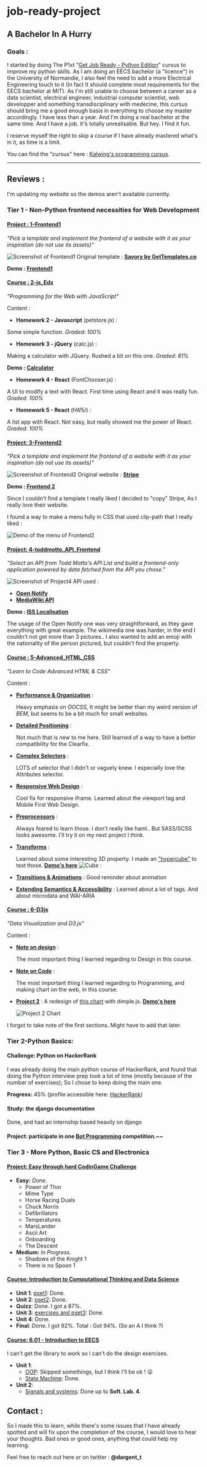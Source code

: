 # job-ready-project
## A Bachelor In A Hurry
### Goals :

I started by doing The P1xt "[Get Job Ready - Python Edition](https://github.com/P1xt/p1xt-guides/blob/master/job-ready-python-edition.md)" cursus to improve my python skills. As I am doing an EECS bachelor (a "licence") in the University of Normandie, I also feel the need to add a more Electrical Engineering touch to it (In fact It should complete most requirements for the EECS bachelor at MIT). As I'm still unable to choose between a career as a data scientist, electrical engineer, industrial computer scientist, web developper and something transdisciplinary with medecine, this cursus should bring me a good enough basis in everything to choose my master accordingly.
I have less than a year. And I'm doing a real bachelor at the same time. And I have a job. It's totally unrealisable. But hey. I find it fun.

I reserve myself the right to skip a course if I have already mastered what's in it, as time is a limit.

You can find the "cursus" here : [Kalwing's programming cursus](cursus.md).

---
## Reviews :
<!---
The demos are here : [thomasdargent.com](http://thomasdargent.com/P1xt/demos_viewer/viewer.html)
-->
I'm updating my website so the demos aren't available currently.

### Tier 1 - Non-Python frontend necessities for Web Development

#### [Project : 1-Frontend1](Tier1-FrontEnd/1-Frontend1/)
*"Pick a template and implement the frontend of a website with it as your inspiration (do not use its assets)"*

![Screenshot of Frontend1](Tier1-FrontEnd//1-Frontend1/Screenshot.png)
Original template : **[Savory by GetTemplates.co](https://freehtml5.co/demos/savory/)**

**Demo : [Frontend1](http://thomasdargent.com/P1xt/1-Frontend1/index.html)**

#### [Course : 2-js_Edx](Tier1-FrontEnd/2-jsEdx/)
*"Programming for the Web with JavaScript"*

Content :
* **Homework 2 - Javascript** (petstore.js) :

Some simple function. *Graded: 100%*
* **Homework 3 - jQuery** (calc.js) :

Making a calculator with JQuery. Rushed a bit on this one. *Graded: 81%*

**Demo : [Calculator](http://thomasdargent.com/P1xt/2-js_Edx/calc.html)**

* **Homework 4 - React** (FontChooser.js) :

A UI to modify a text with React. First time using React and it was really fun. *Graded: 100%*
* **Homework 5 - React** (hW5/) :

A list app with React. Not easy, but really showed me the power of React. *Graded: 100%*

#### [Project: 3-Frontend2](Tier1-FrontEnd/3-Frontend2/)
*"Pick a template and implement the frontend of a website with it as your inspiration (do not use its assets)"*

![Screenshot of Frontend2](Tier1-FrontEnd/3-Frontend2/Screenshot.png)
Original website : **[Stripe](https://stripe.com/fr)**

**Demo : [Frontend 2](http://thomasdargent.com/P1xt/3-Frontend2/index.html)**

Since I couldn't find a template I really liked I decided to "copy" Stripe, As I really love their website.

I found a way to make a menu fully in CSS that used clip-path that I really liked :

![Demo of the menu of Frontend2](Tier1-FrontEnd/3-Frontend2/menuUsage.gif)

#### [Project: 4-toddmotto_API_Frontend](Tier1-FrontEnd/4-toddmotto_API_Frontend/)
*"Select an API from Todd Motto's API List and build a frontend-only application powered by data fetched from the API you chose."*

![Screenshot of Project4](Tier1-FrontEnd/4-toddmotto_API_Frontend/Screenshot.PNG)
API used :
* **[Open Notify](http://open-notify.org/Open-Notify-API/)**
* **[MediaWiki API](https://www.mediawiki.org/wiki/API:Main_page)**

**Demo : [ISS Localisation](http://thomasdargent.com/P1xt/4-toddmotto_API_Frontend/index.html)**

The usage of the Open Notify one was very straightforward, as they gave everything with great example. The wikimedia one was harder, in the end I couldn't not get more than 3 pictures.. I also wanted to add an emoji with the nationality of the person pictured, but couldn't
find the property.

#### [Course : 5-Advanced_HTML_CSS](Tier1-FrontEnd/5-Advanced_HTML_CSS/)
*"Learn to Code Advanced HTML & CSS"*

Content :
* [**Performance & Organization**](Tier1-FrontEnd/5-Advanced_HTML_CSS/lesson1.md) :

   Heavy emphasis on *OOCSS*, It might be better than my weird version of *BEM*, but seems to be a bit much for small websites.

* [**Detailed Positioning**](Tier1-FrontEnd/5-Advanced_HTML_CSS/lesson2.md) :

   Not much that is new to me here. Still learned of a way to have a better compatibility for the Clearfix.

* [**Complex Selectors**](Tier1-FrontEnd/5-Advanced_HTML_CSS/lesson3.md) :

   LOTS of selector that I didn't or vaguely knew. I especially love the Attributes selector.

* [**Responsive Web Design**](Tier1-FrontEnd/5-Advanced_HTML_CSS/lesson4.md) :

   Cool fix for responsive iframe. Learned about the viewport tag
   and Mobile First Web Design.

* [**Preprocessors**](Tier1-FrontEnd/5-Advanced_HTML_CSS/lesson5.md) :

   Always feared to learn those. I don't really like haml.. But SASS/SCSS looks
   awesome. I'll try it on my next project I think.

* [**Transforms**](Tier1-FrontEnd/5-Advanced_HTML_CSS/lesson7.md) :

   Learned about some interesting 3D property. I made an ["hypercube"](Tier1-FrontEnd/5-Advanced_HTML_CSS/Test/cube.html) to test those. **[Demo's here](http://thomasdargent.com/P1xt/5-Advanced_HTML_CSS/Test/cube.html)**
   ![Cube](Tier1-FrontEnd//5-Advanced_HTML_CSS/Test/Screenshot.png) :
* [**Transitions & Animations**](Tier1-FrontEnd/5-Advanced_HTML_CSS/lesson8.md) :
   Good reminder about animation

* [**Extending Semantics & Accessibility**](Tier1-FrontEnd/5-Advanced_HTML_CSS/lesson10.md) :
   Learned about a lot of tags. And about microdata and WAI-ARIA

#### [Course : 6-D3js](Tier1-FrontEnd/6-D3js/)
*"Data Visualization and D3.js"*

Content :
* [**Note on design**](Tier1-FrontEnd/6-D3js/note_design.md) :

   The most important thing I learned regarding to Design in this course.

* [**Note on Code**](Tier1-FrontEnd/6-D3js/note_code.md) :

   The most important thing I learned regarding to Programming, and making chart
on the web, in this course.

* [**Project 2**](Tier1-FrontEnd/6-D3js/Project/Mini_Project2) : A redesign of [this chart](http://www.designyourway.net/diverse/2/wronginfo/60373947977.jpg) with dimple.js.
   [**Demo's here**](http://thomasdargent.com/P1xt/6-D3js/Project/Mini_Project2/index.html)

   ![Project 2 Chart](Tier1-FrontEnd/6-D3js/Project/Mini_Project2/Screenshot.png)

I forgot to take note of the first sections. Might have to add that later.

### Tier 2-Python Basics:

####  Challenge: Python on HackerRank
I was already doing the main python course of HackerRank, and found that doing the Python interview prep took a lot of time (mostly because of the number of exercises); So I chose to keep doing the main one.

**Progress:** 45% (profile accessible here: [HackerRank](https://www.hackerrank.com/thomasdargent))

#### Study: the django documentation
Done, and had an internship based heavily on django

#### Project: participate in one [Bot Programming](https://www.codingame.com/multiplayer/bot-programming) competition.~~

### Tier 3 - More Python, Basic CS and Electronics

#### [Project: Easy through hard CodinGame Challenge](Tier3-More_Python/1-CodinGame)

* **Easy:** *Done.*
  * Power of Thor
  * Mime Type
  * Horse Racing Duals
  * Chuck Norris
  * Defibrillators
  * Temperatures
  * MarsLander
  * Ascii Art
  * Onboarding
  * The Descent
* **Medium:** *In Progress.*
  * Shadows of the Knight 1
  * There is no Spoon 1


#### [Course: Introduction to Computational Thinking and Data Science](Tier3-More_Python/2-Introduction_Computational_Thinking)

* **Unit 1**:
[pset1](Tier3-More_Python/2-Introduction_Computational_Thinking/pset1): Done.
* **Unit 2**:
[pset2](Tier3-More_Python/2-Introduction_Computational_Thinking/pset2): Done.
* **Quizz**: Done. I got a 87%.
* **Unit 3**: [exercises and pset3](Tier3-More_Python/2-Introduction_Computational_Thinking/unit3): Done.
* **Unit 4**: Done.
* **Final**: Done. I got 92%.
Total : Got 94%. (So an A I think ?)

#### [Course: 6.01 - Introduction to EECS](Tier3-More_Python/3-Introduction_To_EECS)

I can't get the library to work so I can't do the design exercises.
* **Unit 1**:
    * [OOP](Tier3-More_Python/3-Introduction_To_EEC/Unit_1/oop): Skipped somethings, but I think I'll be ok ! :stuck_out_tongue_winking_eye:
    * [State Machine](Tier3-More_Python/3-Introduction_To_EEC/Unit_1/state_machine): Done.
* **Unit 2**:
    * [Signals and systems](Tier3-More_Python/3-Introduction_To_EEC/Unit_2/signals_and_systems): Done up to **Soft. Lab. 4**.

## Contact :

So I made this to learn, while there's some issues that I have already spotted and will fix upon the completion of the course, I would love to hear your thoughts. Bad ones or good ones, anything that could help my learning.

Feel free to reach out here or on twitter : **@dargent_t**
